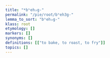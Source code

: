 ```yaml
---
title: "*bʰeh₃g-"
permalink: "/pie/root/bʰeh3g-"
lemma_to_sort: "bʰeh₃g-"
klass: root
etymology: []
markers: []
synonyms: []
definitions: [["to bake, to roast, to fry"]]
topics: []
---
```

